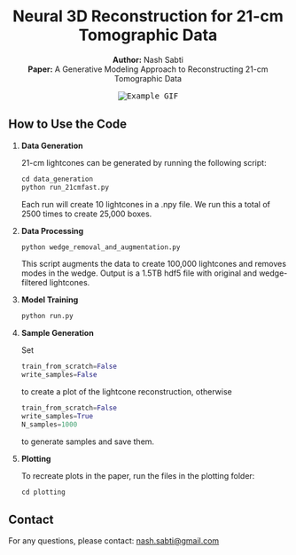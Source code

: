 <h1 align="center">Neural 3D Reconstruction for 21-cm Tomographic Data</h1>

<p align="center">
  <strong>Author:</strong> Nash Sabti<br>
  <strong>Paper:</strong> A Generative Modeling Approach to Reconstructing 21-cm Tomographic Data
</p>

<p align="center">
<kbd>
  <img src="example.gif" alt="Example GIF" style="border: 1px solid white;">
</kbd>
</p>


## How to Use the Code

1. **Data Generation**

   21-cm lightcones can be generated by running the following script:
     ```python
     cd data_generation
     python run_21cmfast.py
     ```
     Each run will create 10 lightcones in a .npy file. We run this a total of 2500 times to create 25,000 boxes.

3. **Data Processing**
     ```python
     python wedge_removal_and_augmentation.py
     ```
     This script augments the data to create 100,000 lightcones and removes modes in the wedge. Output is a 1.5TB hdf5 file with original and wedge-filtered lightcones.

4. **Model Training**
     ```python
     python run.py
     ```

5. **Sample Generation**
     
    Set
     ```python
     train_from_scratch=False
     write_samples=False
     ```
     to create a plot of the lightcone reconstruction, otherwise
     ```python
     train_from_scratch=False
     write_samples=True
     N_samples=1000
     ```
     to generate samples and save them.

7. **Plotting**

     To recreate plots in the paper, run the files in the plotting folder:
     ```python
     cd plotting
     ```

## Contact

For any questions, please contact: [nash.sabti@gmail.com](mailto:nash.sabti@gmail.com)

